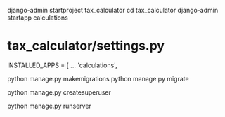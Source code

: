 django-admin startproject tax_calculator
cd tax_calculator
django-admin startapp calculations

# tax_calculator/settings.py
INSTALLED_APPS = [
    ...
    'calculations',
    
python manage.py makemigrations
python manage.py migrate

python manage.py createsuperuser

python manage.py runserver

